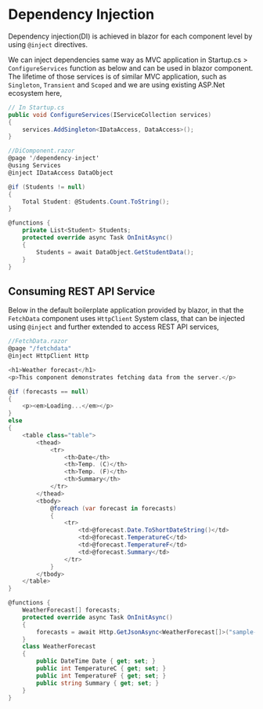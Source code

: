 # Dependency Injection
Dependency injection(DI) is achieved in blazor for each component level by using `@inject` directives.


We can inject dependencies same way as MVC application in Startup.cs > `ConfigureServices` function as below and can be used in blazor component. The lifetime of those services is of similar MVC application, such as `Singleton`, `Transient` and `Scoped` and we are using existing ASP.Net ecosystem here,

```csharp
// In Startup.cs
public void ConfigureServices(IServiceCollection services)
{
    services.AddSingleton<IDataAccess, DataAccess>();
}
```
```csharp
//DiComponent.razor
@page '/dependency-inject'
@using Services
@inject IDataAccess DataObject

@if (Students != null)
{
    Total Student: @Students.Count.ToString();
}

@functions {
    private List<Student> Students;
    protected override async Task OnInitAsync()
    {
        Students = await DataObject.GetStudentData();
    }
}
```
<GoogleInarticle
  ad-client="ca-pub-9955716341281227"
  ad-slot="8912739123" />
  
## Consuming REST API Service

Below in the default boilerplate application provided by blazor, in that the `FetchData` component uses `HttpClient` System class, that can be injected using `@inject` and further extended to access REST API services,

```csharp
//FetchData.razor
@page "/fetchdata"
@inject HttpClient Http

<h1>Weather forecast</h1>
<p>This component demonstrates fetching data from the server.</p>

@if (forecasts == null)
{
    <p><em>Loading...</em></p>
}
else
{
    <table class="table">
        <thead>
            <tr>
                <th>Date</th>
                <th>Temp. (C)</th>
                <th>Temp. (F)</th>
                <th>Summary</th>
            </tr>
        </thead>
        <tbody>
            @foreach (var forecast in forecasts)
            {
                <tr>
                    <td>@forecast.Date.ToShortDateString()</td>
                    <td>@forecast.TemperatureC</td>
                    <td>@forecast.TemperatureF</td>
                    <td>@forecast.Summary</td>
                </tr>
            }
        </tbody>
    </table>
}

@functions {
    WeatherForecast[] forecasts;
    protected override async Task OnInitAsync()
    {
        forecasts = await Http.GetJsonAsync<WeatherForecast[]>("sample-data/weather.json");
    }
    class WeatherForecast
    {
        public DateTime Date { get; set; }
        public int TemperatureC { get; set; }
        public int TemperatureF { get; set; }
        public string Summary { get; set; }
    }
}
```
<GoogleAdsense
  ad-client="ca-pub-9955716341281227"
  ad-slot="7904298842" />